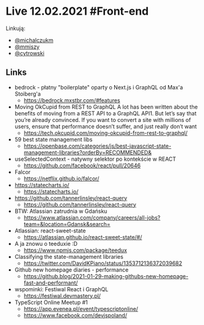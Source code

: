 # Live 12.02.2021 #Front-end

Linkują:

- [@michalczukm](https://twitter.com/michalczukm)
- [@mmiszy](https://twitter.com/mmiszy)
- [@cytrowski](https://twitter.com/cytrowski)

## Links

- bedrock - płatny "boilerplate" oparty o Next.js i GraphQL od Max'a Stoiberg'a
  - https://bedrock.mxstbr.com/#features
- Moving OkCupid from REST to GraphQL
  A lot has been written about the benefits of moving from a REST API to a GraphQL API1. But let’s say that you’re already convinced. If you want to convert a site with millions of users, ensure that performance doesn’t suffer, and just really don’t want
  - https://tech.okcupid.com/moving-okcupid-from-rest-to-graphql/
- 59 best state management libs
  - https://openbase.com/categories/js/best-javascript-state-management-libraries?orderBy=RECOMMENDED&
- useSelectedContext - natywny selektor po kontekście w REACT
  - https://github.com/facebook/react/pull/20646
- Falcor
  - https://netflix.github.io/falcor/
- https://statecharts.io/
  - https://statecharts.io/
- https://github.com/tannerlinsley/react-query
  - https://github.com/tannerlinsley/react-query
- BTW: Atlassian zatrudnia w Gdańsku
  - https://www.atlassian.com/company/careers/all-jobs?team=&location=Gdansk&search=
- Atlassian: react-sweet-state
  - https://atlassian.github.io/react-sweet-state/#/
- A ja znowu o teeduxie :D
  - https://www.npmjs.com/package/teedux
- Classifying the state-management libraries
  - https://twitter.com/DavidKPiano/status/1353712136372039682
- Github new homepage diaries - performance
  - https://github.blog/2021-01-29-making-githubs-new-homepage-fast-and-performant/
- wspominki: Festiwal React i GraphQL
  - https://festiwal.devmastery.pl/
- TypeScript Online Meetup #1
  - https://app.evenea.pl/event/typescriptonline/
  - https://www.facebook.com/devjspoland/
